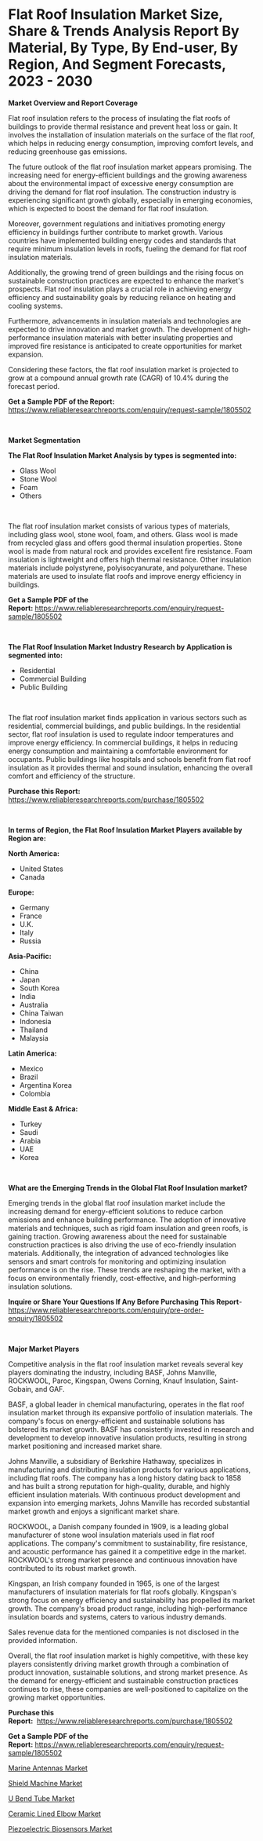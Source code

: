 <p><h1>Flat Roof Insulation Market Size, Share & Trends Analysis Report By Material, By Type, By End-user, By Region, And Segment Forecasts, 2023 - 2030</h1></p><p><strong>Market Overview and Report Coverage</strong></p>
<p><p>Flat roof insulation refers to the process of insulating the flat roofs of buildings to provide thermal resistance and prevent heat loss or gain. It involves the installation of insulation materials on the surface of the flat roof, which helps in reducing energy consumption, improving comfort levels, and reducing greenhouse gas emissions.</p><p>The future outlook of the flat roof insulation market appears promising. The increasing need for energy-efficient buildings and the growing awareness about the environmental impact of excessive energy consumption are driving the demand for flat roof insulation. The construction industry is experiencing significant growth globally, especially in emerging economies, which is expected to boost the demand for flat roof insulation.</p><p>Moreover, government regulations and initiatives promoting energy efficiency in buildings further contribute to market growth. Various countries have implemented building energy codes and standards that require minimum insulation levels in roofs, fueling the demand for flat roof insulation materials.</p><p>Additionally, the growing trend of green buildings and the rising focus on sustainable construction practices are expected to enhance the market's prospects. Flat roof insulation plays a crucial role in achieving energy efficiency and sustainability goals by reducing reliance on heating and cooling systems.</p><p>Furthermore, advancements in insulation materials and technologies are expected to drive innovation and market growth. The development of high-performance insulation materials with better insulating properties and improved fire resistance is anticipated to create opportunities for market expansion.</p><p>Considering these factors, the flat roof insulation market is projected to grow at a compound annual growth rate (CAGR) of 10.4% during the forecast period.</p></p>
<p><strong>Get a Sample PDF of the Report:</strong> <a href="https://www.reliableresearchreports.com/enquiry/request-sample/1805502">https://www.reliableresearchreports.com/enquiry/request-sample/1805502</a></p>
<p>&nbsp;</p>
<p><strong>Market Segmentation</strong></p>
<p><strong>The Flat Roof Insulation Market Analysis by types is segmented into:</strong></p>
<p><ul><li>Glass Wool</li><li>Stone Wool</li><li>Foam</li><li>Others</li></ul></p>
<p>&nbsp;</p>
<p><p>The flat roof insulation market consists of various types of materials, including glass wool, stone wool, foam, and others. Glass wool is made from recycled glass and offers good thermal insulation properties. Stone wool is made from natural rock and provides excellent fire resistance. Foam insulation is lightweight and offers high thermal resistance. Other insulation materials include polystyrene, polyisocyanurate, and polyurethane. These materials are used to insulate flat roofs and improve energy efficiency in buildings.</p></p>
<p><strong>Get a Sample PDF of the Report:</strong>&nbsp;<a href="https://www.reliableresearchreports.com/enquiry/request-sample/1805502">https://www.reliableresearchreports.com/enquiry/request-sample/1805502</a></p>
<p>&nbsp;</p>
<p><strong>The Flat Roof Insulation Market Industry Research by Application is segmented into:</strong></p>
<p><ul><li>Residential</li><li>Commercial Building</li><li>Public Building</li></ul></p>
<p>&nbsp;</p>
<p><p>The flat roof insulation market finds application in various sectors such as residential, commercial buildings, and public buildings. In the residential sector, flat roof insulation is used to regulate indoor temperatures and improve energy efficiency. In commercial buildings, it helps in reducing energy consumption and maintaining a comfortable environment for occupants. Public buildings like hospitals and schools benefit from flat roof insulation as it provides thermal and sound insulation, enhancing the overall comfort and efficiency of the structure.</p></p>
<p><strong>Purchase this Report:</strong>&nbsp; <a href="https://www.reliableresearchreports.com/purchase/1805502">https://www.reliableresearchreports.com/purchase/1805502</a></p>
<p>&nbsp;</p>
<p><strong>In terms of Region, the Flat Roof Insulation Market Players available by Region are:</strong></p>
<p>
    <p> <strong> North America: </strong>
        <ul>
            <li>United States</li>
            <li>Canada</li>
        </ul>
        </p> 
    <p> <strong> Europe: </strong>
        <ul>
            <li>Germany</li>
            <li>France</li>
            <li>U.K.</li>
            <li>Italy</li>
            <li>Russia</li>
        </ul>
        </p> 
    <p> <strong> Asia-Pacific: </strong>
        <ul>
            <li>China</li>
            <li>Japan</li>
            <li>South Korea</li>
            <li>India</li>
            <li>Australia</li>
            <li>China Taiwan</li>
            <li>Indonesia</li>
            <li>Thailand</li>
            <li>Malaysia</li>
        </ul>
        </p> 
    <p> <strong> Latin America: </strong>
        <ul>
            <li>Mexico</li>
            <li>Brazil</li>
            <li>Argentina Korea</li>
            <li>Colombia</li>
        </ul>
        </p> 
    <p> <strong> Middle East & Africa: </strong>
        <ul>
            <li>Turkey</li>
            <li>Saudi</li>
            <li>Arabia</li>
            <li>UAE</li>
            <li>Korea</li>
        </ul>
    </p>
    </p>
<p>&nbsp;</p>
<p><strong>What are the Emerging Trends in the Global Flat Roof Insulation market?</strong></p>
<p><p>Emerging trends in the global flat roof insulation market include the increasing demand for energy-efficient solutions to reduce carbon emissions and enhance building performance. The adoption of innovative materials and techniques, such as rigid foam insulation and green roofs, is gaining traction. Growing awareness about the need for sustainable construction practices is also driving the use of eco-friendly insulation materials. Additionally, the integration of advanced technologies like sensors and smart controls for monitoring and optimizing insulation performance is on the rise. These trends are reshaping the market, with a focus on environmentally friendly, cost-effective, and high-performing insulation solutions.</p></p>
<p><strong>Inquire or Share Your Questions If Any Before Purchasing This Report</strong>- <a href="https://www.reliableresearchreports.com/enquiry/pre-order-enquiry/1805502">https://www.reliableresearchreports.com/enquiry/pre-order-enquiry/1805502</a></p>
<p>&nbsp;</p>
<p><strong>Major Market Players</strong></p>
<p><p>Competitive analysis in the flat roof insulation market reveals several key players dominating the industry, including BASF, Johns Manville, ROCKWOOL, Paroc, Kingspan, Owens Corning, Knauf Insulation, Saint-Gobain, and GAF.</p><p>BASF, a global leader in chemical manufacturing, operates in the flat roof insulation market through its expansive portfolio of insulation materials. The company's focus on energy-efficient and sustainable solutions has bolstered its market growth. BASF has consistently invested in research and development to develop innovative insulation products, resulting in strong market positioning and increased market share.</p><p>Johns Manville, a subsidiary of Berkshire Hathaway, specializes in manufacturing and distributing insulation products for various applications, including flat roofs. The company has a long history dating back to 1858 and has built a strong reputation for high-quality, durable, and highly efficient insulation materials. With continuous product development and expansion into emerging markets, Johns Manville has recorded substantial market growth and enjoys a significant market share.</p><p>ROCKWOOL, a Danish company founded in 1909, is a leading global manufacturer of stone wool insulation materials used in flat roof applications. The company's commitment to sustainability, fire resistance, and acoustic performance has gained it a competitive edge in the market. ROCKWOOL's strong market presence and continuous innovation have contributed to its robust market growth.</p><p>Kingspan, an Irish company founded in 1965, is one of the largest manufacturers of insulation materials for flat roofs globally. Kingspan's strong focus on energy efficiency and sustainability has propelled its market growth. The company's broad product range, including high-performance insulation boards and systems, caters to various industry demands.</p><p>Sales revenue data for the mentioned companies is not disclosed in the provided information.</p><p>Overall, the flat roof insulation market is highly competitive, with these key players consistently driving market growth through a combination of product innovation, sustainable solutions, and strong market presence. As the demand for energy-efficient and sustainable construction practices continues to rise, these companies are well-positioned to capitalize on the growing market opportunities.</p></p>
<p><strong>Purchase this Report:</strong>&nbsp;&nbsp;<a href="https://www.reliableresearchreports.com/purchase/1805502">https://www.reliableresearchreports.com/purchase/1805502</a></p>
<p></p>
<p><strong>Get a Sample PDF of the Report:</strong>&nbsp;<a href="https://www.reliableresearchreports.com/enquiry/request-sample/1805502">https://www.reliableresearchreports.com/enquiry/request-sample/1805502</a></p>
<p><p><a href="https://medium.com/@ursulastark1/analyzing-marine-antennas-market-global-industry-perspective-and-forecast-2023-to-2030-5c4e0d26fa9a">Marine Antennas Market</a></p><p><a href="https://medium.com/@joelstrosin1928/shield-machine-market-trends-and-market-analysis-forecasted-for-period-2023-2030-611a18eab507">Shield Machine Market</a></p><p><a href="https://github.com/provorikovar/Market-Research-Report-List-1/blob/main/u-bend-tube-market.md">U Bend Tube Market</a></p><p><a href="https://github.com/aliciawhite5576/Market-Research-Report-List-1/blob/main/ceramic-lined-elbow-market.md">Ceramic Lined Elbow Market</a></p><p><a href="https://medium.com/@tammyfreeman2022/piezoelectric-biosensors-market-share-evolution-and-market-growth-trends-2023-2030-223348d52dab">Piezoelectric Biosensors Market</a></p></p>
